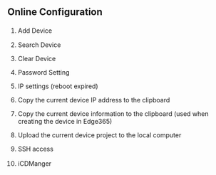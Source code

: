 ## Online Configuration　


1. Add Device　

2. Search Device

3. Clear Device

4. Password Setting

5. IP settings (reboot expired)

6. Copy the current device IP address to the clipboard

7. Copy the current device information to the clipboard (used when creating the device in Edge365)

8. Upload the current device project to the local computer

9. SSH access

10. iCDManger　
